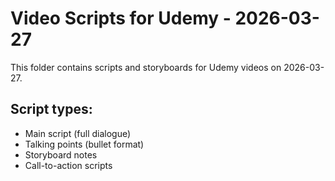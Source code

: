 # Video Scripts for Udemy - 2026-03-27

This folder contains scripts and storyboards for Udemy videos on 2026-03-27.

## Script types:
- Main script (full dialogue)
- Talking points (bullet format)
- Storyboard notes
- Call-to-action scripts
